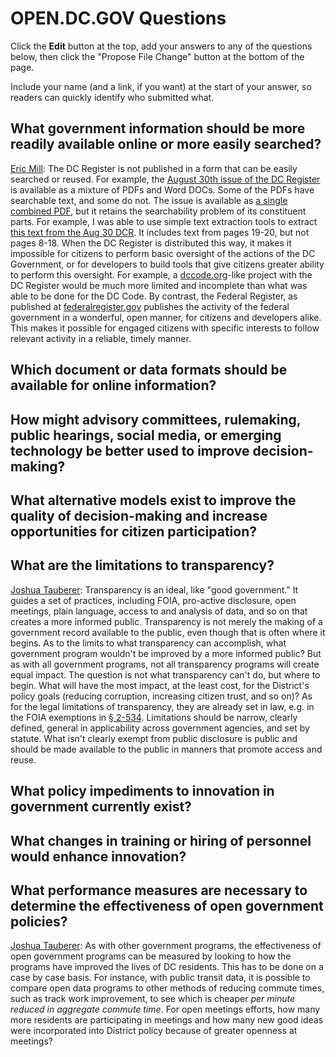 # OPEN.DC.GOV Questions

Click the **Edit** button at the top, add your answers to any of the questions below, then click the "Propose File Change" button at the bottom of the page. 

Include your name (and a link, if you want) at the start of your answer, so readers can quickly identify who submitted what.

## What government information should be more readily available online or more easily searched?

[Eric Mill](https://github.com/konklone): The DC Register is not published in a form that can be easily searched or reused. For example, the [August 30th issue of the DC Register](http://www.dcregs.dc.gov/Gateway/IssueHome.aspx?IssueId=411) is available as a mixture of PDFs and Word DOCs. Some of the PDFs have searchable text, and some do not. The issue is available as [a single combined PDF](http://www.dcregs.dc.gov/Notice/DownLoad.aspx?IssueFileID=38235), but it retains the searchability problem of its constituent parts. For example, I was able to use simple text extraction tools to extract [this text from the Aug 30 DCR](https://gist.github.com/konklone/7352947). It includes text from pages 19-20, but not pages 8-18. When the DC Register is distributed this way, it makes it impossible for citizens to perform basic oversight of the actions of the DC Government, or for developers to build tools that give citizens greater ability to perform this oversight. For example, a [dccode.org](http://dccode.org/browser/)-like project with the DC Register would be much more limited and incomplete than what was able to be done for the DC Code. By contrast, the Federal Register, as published at [federalregister.gov](https://www.federalregister.gov) publishes the activity of the federal government in a wonderful, open manner, for citizens and developers alike. This makes it possible for engaged citizens with specific interests to follow relevant activity in a reliable, timely manner.

## Which document or data formats should be available for online information?

## How might advisory committees, rulemaking, public hearings, social media, or emerging technology be better used to improve decision-making?

## What alternative models exist to improve the quality of decision-making and increase opportunities for citizen participation?

## What are the limitations to transparency?

[Joshua Tauberer](https://github.com/joshdata): Transparency is an ideal, like "good government." It guides a set of practices, including FOIA, pro-active disclosure, open meetings, plain language, access to and analysis of data, and so on that creates a more informed public.  Transparency is not merely the making of a government record available to the public, even though that is often where it begins. As to the limits to what transparency can accomplish, what government program wouldn't be improved by a more informed public? But as with all government programs, not all transparency programs will create equal impact. The question is not what transparency can't do, but where to begin. What will have the most impact, at the least cost, for the District's policy goals (reducing corruption, increasing citizen trust, and so on)? As for the legal limitations of transparency, they are already set in law, e.g. in the FOIA exemptions in [§ 2-534](http://dccode.elaws.us/code?no=2-534). Limitations should be narrow, clearly defined, general in applicability across government agencies, and set by statute. What isn't clearly exempt from public disclosure is public and should be made available to the public in manners that promote access and reuse.

## What policy impediments to innovation in government currently exist?

## What changes in training or hiring of personnel would enhance innovation?

## What performance measures are necessary to determine the effectiveness of open government policies?

[Joshua Tauberer](https://github.com/joshdata): As with other government programs, the effectiveness of open government programs can be measured by looking to how the programs have improved the lives of DC residents. This has to be done on a case by case basis. For instance, with public transit data, it is possible to compare open data programs to other methods of reducing commute times, such as track work improvement, to see which is cheaper *per minute reduced in aggregate commute time*. For open meetings efforts, how many more residents are participating in meetings and how many new good ideas were incorporated into District policy because of greater openness at meetings?
